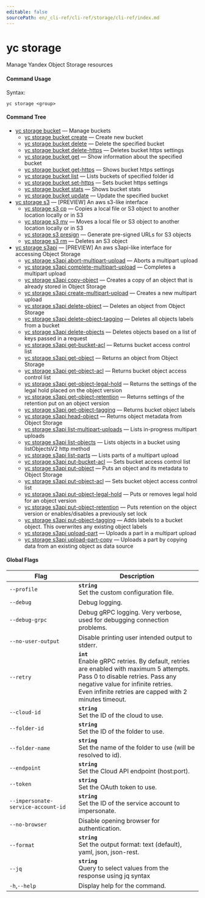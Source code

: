 ```yaml
---
editable: false
sourcePath: en/_cli-ref/cli-ref/storage/cli-ref/index.md
---
```


# yc storage

Manage Yandex Object Storage resources

#### Command Usage

Syntax: 

`yc storage <group>`

#### Command Tree

- [yc storage bucket](bucket/index.md) — Manage buckets
	- [yc storage bucket create](bucket/create.md) — Create new bucket
	- [yc storage bucket delete](bucket/delete.md) — Delete the specified bucket
	- [yc storage bucket delete-https](bucket/delete-https.md) — Deletes bucket https settings
	- [yc storage bucket get](bucket/get.md) — Show information about the specified bucket
	- [yc storage bucket get-https](bucket/get-https.md) — Shows bucket https settings
	- [yc storage bucket list](bucket/list.md) — Lists buckets of specified folder id
	- [yc storage bucket set-https](bucket/set-https.md) — Sets bucket https settings
	- [yc storage bucket stats](bucket/stats.md) — Shows bucket stats
	- [yc storage bucket update](bucket/update.md) — Update the specified bucket
- [yc storage s3](s3/index.md) — [PREVIEW] An aws s3-like interface
	- [yc storage s3 cp](s3/cp.md) — Copies a local file or S3 object to another location locally or in S3
	- [yc storage s3 mv](s3/mv.md) — Moves a local file or S3 object to another location locally or in S3
	- [yc storage s3 presign](s3/presign.md) — Generate pre-signed URLs for S3 objects
	- [yc storage s3 rm](s3/rm.md) — Deletes an S3 object
- [yc storage s3api](s3api/index.md) — [PREVIEW] An aws s3api-like interface for accessing Object Storage
	- [yc storage s3api abort-multipart-upload](s3api/abort-multipart-upload.md) — Aborts a multipart upload
	- [yc storage s3api complete-multipart-upload](s3api/complete-multipart-upload.md) — Completes a multipart upload
	- [yc storage s3api copy-object](s3api/copy-object.md) — Creates a copy of an object that is already stored in Object Storage
	- [yc storage s3api create-multipart-upload](s3api/create-multipart-upload.md) — Creates a new multipart upload
	- [yc storage s3api delete-object](s3api/delete-object.md) — Deletes an object from Object Storage
	- [yc storage s3api delete-object-tagging](s3api/delete-object-tagging.md) — Deletes all objects labels from a bucket
	- [yc storage s3api delete-objects](s3api/delete-objects.md) — Deletes objects based on a list of keys passed in a request
	- [yc storage s3api get-bucket-acl](s3api/get-bucket-acl.md) — Returns bucket access control list
	- [yc storage s3api get-object](s3api/get-object.md) — Returns an object from Object Storage
	- [yc storage s3api get-object-acl](s3api/get-object-acl.md) — Returns bucket object access control list
	- [yc storage s3api get-object-legal-hold](s3api/get-object-legal-hold.md) — Returns the settings of the legal hold placed on the object version
	- [yc storage s3api get-object-retention](s3api/get-object-retention.md) — Returns settings of the retention put on an object version
	- [yc storage s3api get-object-tagging](s3api/get-object-tagging.md) — Returns bucket object labels
	- [yc storage s3api head-object](s3api/head-object.md) — Returns object metadata from Object Storage
	- [yc storage s3api list-multipart-uploads](s3api/list-multipart-uploads.md) — Lists in-progress multipart uploads
	- [yc storage s3api list-objects](s3api/list-objects.md) — Lists objects in a bucket using listObjectsV2 http method
	- [yc storage s3api list-parts](s3api/list-parts.md) — Lists parts of a multipart upload
	- [yc storage s3api put-bucket-acl](s3api/put-bucket-acl.md) — Sets bucket access control list
	- [yc storage s3api put-object](s3api/put-object.md) — Puts an object and its metadata to Object Storage
	- [yc storage s3api put-object-acl](s3api/put-object-acl.md) — Sets bucket object access control list
	- [yc storage s3api put-object-legal-hold](s3api/put-object-legal-hold.md) — Puts or removes legal hold for an object version
	- [yc storage s3api put-object-retention](s3api/put-object-retention.md) — Puts retention on the object version or enables/disables a previously set lock
	- [yc storage s3api put-object-tagging](s3api/put-object-tagging.md) — Adds labels to a bucket object. This overwrites any existing object labels
	- [yc storage s3api upload-part](s3api/upload-part.md) — Uploads a part in a multipart upload
	- [yc storage s3api upload-part-copy](s3api/upload-part-copy.md) — Uploads a part by copying data from an existing object as data source

#### Global Flags

| Flag | Description |
|----|----|
|`--profile`|<b>`string`</b><br/>Set the custom configuration file.|
|`--debug`|Debug logging.|
|`--debug-grpc`|Debug gRPC logging. Very verbose, used for debugging connection problems.|
|`--no-user-output`|Disable printing user intended output to stderr.|
|`--retry`|<b>`int`</b><br/>Enable gRPC retries. By default, retries are enabled with maximum 5 attempts.<br/>Pass 0 to disable retries. Pass any negative value for infinite retries.<br/>Even infinite retries are capped with 2 minutes timeout.|
|`--cloud-id`|<b>`string`</b><br/>Set the ID of the cloud to use.|
|`--folder-id`|<b>`string`</b><br/>Set the ID of the folder to use.|
|`--folder-name`|<b>`string`</b><br/>Set the name of the folder to use (will be resolved to id).|
|`--endpoint`|<b>`string`</b><br/>Set the Cloud API endpoint (host:port).|
|`--token`|<b>`string`</b><br/>Set the OAuth token to use.|
|`--impersonate-service-account-id`|<b>`string`</b><br/>Set the ID of the service account to impersonate.|
|`--no-browser`|Disable opening browser for authentication.|
|`--format`|<b>`string`</b><br/>Set the output format: text (default), yaml, json, json-rest.|
|`--jq`|<b>`string`</b><br/>Query to select values from the response using jq syntax|
|`-h`,`--help`|Display help for the command.|
